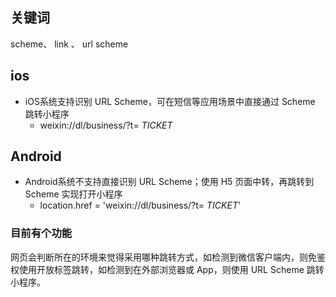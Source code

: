 ## 关键词

scheme、 link 、 url scheme

## ios

- iOS系统支持识别 URL Scheme，可在短信等应用场景中直接通过 Scheme 跳转小程序
	- weixin://dl/business/?t= *TICKET*
## Android

- Android系统不支持直接识别 URL Scheme；使用 H5 页面中转，再跳转到 Scheme 实现打开小程序
	- location.href = 'weixin://dl/business/?t= *TICKET*'

### 目前有个功能

网页会判断所在的环境来觉得采用哪种跳转方式，如检测到微信客户端内，则免鉴权使用开放标签跳转，如检测到在外部浏览器或 App，则使用 URL Scheme 跳转小程序。

